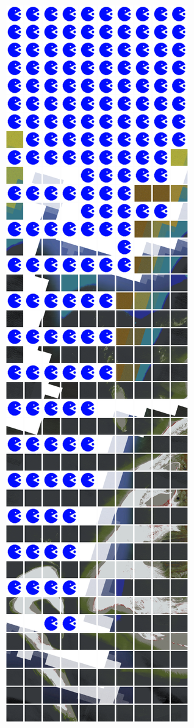 <html>
<div>
<img src="https://github.com/HakkaTjakka/NL_TILE_MAP/blob/main/source.png" height="44" width="44">
<img src="https://github.com/HakkaTjakka/NL_TILE_MAP/blob/main/source.png" height="44" width="44">
<img src="https://github.com/HakkaTjakka/NL_TILE_MAP/blob/main/source.png" height="44" width="44">
<img src="https://github.com/HakkaTjakka/NL_TILE_MAP/blob/main/source.png" height="44" width="44">
<img src="https://github.com/HakkaTjakka/NL_TILE_MAP/blob/main/source.png" height="44" width="44">
<img src="https://github.com/HakkaTjakka/NL_TILE_MAP/blob/main/source.png" height="44" width="44">
<img src="https://github.com/HakkaTjakka/NL_TILE_MAP/blob/main/source.png" height="44" width="44">
<img src="https://github.com/HakkaTjakka/NL_TILE_MAP/blob/main/source.png" height="44" width="44">
<img src="https://github.com/HakkaTjakka/NL_TILE_MAP/blob/main/source.png" height="44" width="44">
<img src="https://github.com/HakkaTjakka/NL_TILE_MAP/blob/main/source.png" height="44" width="44">
<img src="https://github.com/HakkaTjakka/NL_TILE_MAP/blob/main/source.png" height="44" width="44">
<img src="https://github.com/HakkaTjakka/NL_TILE_MAP/blob/main/source.png" height="44" width="44">
<img src="https://github.com/HakkaTjakka/NL_TILE_MAP/blob/main/source.png" height="44" width="44">
<img src="https://github.com/HakkaTjakka/NL_TILE_MAP/blob/main/source.png" height="44" width="44">
<img src="https://github.com/HakkaTjakka/NL_TILE_MAP/blob/main/source.png" height="44" width="44">
<img src="https://github.com/HakkaTjakka/NL_TILE_MAP/blob/main/source.png" height="44" width="44">
<img src="https://github.com/HakkaTjakka/NL_TILE_MAP/blob/main/source.png" height="44" width="44">
<img src="https://github.com/HakkaTjakka/NL_TILE_MAP/blob/main/source.png" height="44" width="44">
<img src="https://github.com/HakkaTjakka/NL_TILE_MAP/blob/main/source.png" height="44" width="44">
<img src="https://github.com/HakkaTjakka/NL_TILE_MAP/blob/main/source.png" height="44" width="44">
<br>
<img src="https://github.com/HakkaTjakka/NL_TILE_MAP/blob/main/source.png" height="44" width="44">
<img src="https://github.com/HakkaTjakka/NL_TILE_MAP/blob/main/source.png" height="44" width="44">
<img src="https://github.com/HakkaTjakka/NL_TILE_MAP/blob/main/source.png" height="44" width="44">
<img src="https://github.com/HakkaTjakka/NL_TILE_MAP/blob/main/source.png" height="44" width="44">
<img src="https://github.com/HakkaTjakka/NL_TILE_MAP/blob/main/source.png" height="44" width="44">
<img src="https://github.com/HakkaTjakka/NL_TILE_MAP/blob/main/source.png" height="44" width="44">
<img src="https://github.com/HakkaTjakka/NL_TILE_MAP/blob/main/source.png" height="44" width="44">
<img src="https://github.com/HakkaTjakka/NL_TILE_MAP/blob/main/source.png" height="44" width="44">
<img src="https://github.com/HakkaTjakka/NL_TILE_MAP/blob/main/source.png" height="44" width="44">
<img src="https://github.com/HakkaTjakka/NL_TILE_MAP/blob/main/source.png" height="44" width="44">
<img src="https://github.com/HakkaTjakka/NL_TILE_MAP/blob/main/source.png" height="44" width="44">
<img src="https://github.com/HakkaTjakka/NL_TILE_MAP/blob/main/source.png" height="44" width="44">
<img src="https://github.com/HakkaTjakka/NL_TILE_MAP/blob/main/source.png" height="44" width="44">
<img src="https://github.com/HakkaTjakka/NL_TILE_MAP/blob/main/source.png" height="44" width="44">
<img src="https://github.com/HakkaTjakka/NL_TILE_MAP/blob/main/source.png" height="44" width="44">
<img src="https://github.com/HakkaTjakka/NL_TILE_MAP/blob/main/source.png" height="44" width="44">
<img src="https://github.com/HakkaTjakka/NL_TILE_MAP/blob/main/source.png" height="44" width="44">
<img src="https://github.com/HakkaTjakka/NL_TILE_MAP/blob/main/source.png" height="44" width="44">
<img src="https://github.com/HakkaTjakka/NL_TILE_MAP/blob/main/source.png" height="44" width="44">
<img src="https://github.com/HakkaTjakka/NL_TILE_MAP/blob/main/source.png" height="44" width="44">
<br>
<img src="https://github.com/HakkaTjakka/NL_TILE_MAP/blob/main/source.png" height="44" width="44">
<img src="https://github.com/HakkaTjakka/NL_TILE_MAP/blob/main/source.png" height="44" width="44">
<img src="https://github.com/HakkaTjakka/NL_TILE_MAP/blob/main/source.png" height="44" width="44">
<img src="https://github.com/HakkaTjakka/NL_TILE_MAP/blob/main/source.png" height="44" width="44">
<img src="https://github.com/HakkaTjakka/NL_TILE_MAP/blob/main/source.png" height="44" width="44">
<img src="https://github.com/HakkaTjakka/NL_TILE_MAP/blob/main/source.png" height="44" width="44">
<img src="https://github.com/HakkaTjakka/NL_TILE_MAP/blob/main/source.png" height="44" width="44">
<img src="https://github.com/HakkaTjakka/NL_TILE_MAP/blob/main/source.png" height="44" width="44">
<img src="https://github.com/HakkaTjakka/NL_TILE_MAP/blob/main/source.png" height="44" width="44">
<img src="https://github.com/HakkaTjakka/NL_TILE_MAP/blob/main/source.png" height="44" width="44">
<img src="https://github.com/HakkaTjakka/NL_TILE_MAP/blob/main/source.png" height="44" width="44">
<img src="https://github.com/HakkaTjakka/NL_TILE_MAP/blob/main/source.png" height="44" width="44">
<img src="https://github.com/HakkaTjakka/NL_TILE_MAP/blob/main/source.png" height="44" width="44">
<img src="https://github.com/HakkaTjakka/NL_TILE_MAP/blob/main/source.png" height="44" width="44">
<img src="https://github.com/HakkaTjakka/NL_TILE_MAP/blob/main/source.png" height="44" width="44">
<img src="https://github.com/HakkaTjakka/NL_TILE_MAP/blob/main/source.png" height="44" width="44">
<img src="https://github.com/HakkaTjakka/NL_TILE_MAP/blob/main/source.png" height="44" width="44">
<img src="https://github.com/HakkaTjakka/NL_TILE_MAP/blob/main/source.png" height="44" width="44">
<img src="https://github.com/HakkaTjakka/NL_TILE_MAP/blob/main/source.png" height="44" width="44">
<img src="https://github.com/HakkaTjakka/NL_TILE_MAP/blob/main/source.png" height="44" width="44">
<br>
<img src="https://github.com/HakkaTjakka/NL_TILE_MAP/blob/main/source.png" height="44" width="44">
<img src="https://github.com/HakkaTjakka/NL_TILE_MAP/blob/main/source.png" height="44" width="44">
<img src="https://github.com/HakkaTjakka/NL_TILE_MAP/blob/main/source.png" height="44" width="44">
<img src="https://github.com/HakkaTjakka/NL_TILE_MAP/blob/main/source.png" height="44" width="44">
<img src="https://github.com/HakkaTjakka/NL_TILE_MAP/blob/main/source.png" height="44" width="44">
<img src="https://github.com/HakkaTjakka/NL_TILE_MAP/blob/main/source.png" height="44" width="44">
<img src="https://github.com/HakkaTjakka/NL_TILE_MAP/blob/main/source.png" height="44" width="44">
<img src="https://github.com/HakkaTjakka/NL_TILE_MAP/blob/main/source.png" height="44" width="44">
<img src="https://github.com/HakkaTjakka/NL_TILE_MAP/blob/main/source.png" height="44" width="44">
<img src="https://github.com/HakkaTjakka/NL_TILE_MAP/blob/main/source.png" height="44" width="44">
<img src="https://github.com/HakkaTjakka/NL_TILE_MAP/blob/main/18/629/-1076/r.6290.-10757.png" height="44" width="44">
<img src="https://github.com/HakkaTjakka/NL_TILE_MAP/blob/main/source.png" height="44" width="44">
<img src="https://github.com/HakkaTjakka/NL_TILE_MAP/blob/main/source.png" height="44" width="44">
<img src="https://github.com/HakkaTjakka/NL_TILE_MAP/blob/main/source.png" height="44" width="44">
<img src="https://github.com/HakkaTjakka/NL_TILE_MAP/blob/main/source.png" height="44" width="44">
<img src="https://github.com/HakkaTjakka/NL_TILE_MAP/blob/main/source.png" height="44" width="44">
<img src="https://github.com/HakkaTjakka/NL_TILE_MAP/blob/main/source.png" height="44" width="44">
<img src="https://github.com/HakkaTjakka/NL_TILE_MAP/blob/main/source.png" height="44" width="44">
<img src="https://github.com/HakkaTjakka/NL_TILE_MAP/blob/main/source.png" height="44" width="44">
<img src="https://github.com/HakkaTjakka/NL_TILE_MAP/blob/main/source.png" height="44" width="44">
<br>
<img src="https://github.com/HakkaTjakka/NL_TILE_MAP/blob/main/source.png" height="44" width="44">
<img src="https://github.com/HakkaTjakka/NL_TILE_MAP/blob/main/source.png" height="44" width="44">
<img src="https://github.com/HakkaTjakka/NL_TILE_MAP/blob/main/source.png" height="44" width="44">
<img src="https://github.com/HakkaTjakka/NL_TILE_MAP/blob/main/source.png" height="44" width="44">
<img src="https://github.com/HakkaTjakka/NL_TILE_MAP/blob/main/source.png" height="44" width="44">
<img src="https://github.com/HakkaTjakka/NL_TILE_MAP/blob/main/source.png" height="44" width="44">
<img src="https://github.com/HakkaTjakka/NL_TILE_MAP/blob/main/source.png" height="44" width="44">
<img src="https://github.com/HakkaTjakka/NL_TILE_MAP/blob/main/source.png" height="44" width="44">
<img src="https://github.com/HakkaTjakka/NL_TILE_MAP/blob/main/source.png" height="44" width="44">
<img src="https://github.com/HakkaTjakka/NL_TILE_MAP/blob/main/18/628/-1076/r.6289.-10756.png" height="44" width="44">
<img src="https://github.com/HakkaTjakka/NL_TILE_MAP/blob/main/18/629/-1076/r.6290.-10756.png" height="44" width="44">
<img src="https://github.com/HakkaTjakka/NL_TILE_MAP/blob/main/18/629/-1076/r.6291.-10756.png" height="44" width="44">
<img src="https://github.com/HakkaTjakka/NL_TILE_MAP/blob/main/18/629/-1076/r.6292.-10756.png" height="44" width="44">
<img src="https://github.com/HakkaTjakka/NL_TILE_MAP/blob/main/18/629/-1076/r.6293.-10756.png" height="44" width="44">
<img src="https://github.com/HakkaTjakka/NL_TILE_MAP/blob/main/source.png" height="44" width="44">
<img src="https://github.com/HakkaTjakka/NL_TILE_MAP/blob/main/source.png" height="44" width="44">
<img src="https://github.com/HakkaTjakka/NL_TILE_MAP/blob/main/source.png" height="44" width="44">
<img src="https://github.com/HakkaTjakka/NL_TILE_MAP/blob/main/source.png" height="44" width="44">
<img src="https://github.com/HakkaTjakka/NL_TILE_MAP/blob/main/source.png" height="44" width="44">
<img src="https://github.com/HakkaTjakka/NL_TILE_MAP/blob/main/18/629/-1076/r.6299.-10756.png" height="44" width="44">
<br>
<img src="https://github.com/HakkaTjakka/NL_TILE_MAP/blob/main/source.png" height="44" width="44">
<img src="https://github.com/HakkaTjakka/NL_TILE_MAP/blob/main/source.png" height="44" width="44">
<img src="https://github.com/HakkaTjakka/NL_TILE_MAP/blob/main/source.png" height="44" width="44">
<img src="https://github.com/HakkaTjakka/NL_TILE_MAP/blob/main/source.png" height="44" width="44">
<img src="https://github.com/HakkaTjakka/NL_TILE_MAP/blob/main/source.png" height="44" width="44">
<img src="https://github.com/HakkaTjakka/NL_TILE_MAP/blob/main/source.png" height="44" width="44">
<img src="https://github.com/HakkaTjakka/NL_TILE_MAP/blob/main/source.png" height="44" width="44">
<img src="https://github.com/HakkaTjakka/NL_TILE_MAP/blob/main/18/628/-1076/r.6287.-10755.png" height="44" width="44">
<img src="https://github.com/HakkaTjakka/NL_TILE_MAP/blob/main/18/628/-1076/r.6288.-10755.png" height="44" width="44">
<img src="https://github.com/HakkaTjakka/NL_TILE_MAP/blob/main/18/628/-1076/r.6289.-10755.png" height="44" width="44">
<img src="https://github.com/HakkaTjakka/NL_TILE_MAP/blob/main/18/629/-1076/r.6290.-10755.png" height="44" width="44">
<img src="https://github.com/HakkaTjakka/NL_TILE_MAP/blob/main/18/629/-1076/r.6291.-10755.png" height="44" width="44">
<img src="https://github.com/HakkaTjakka/NL_TILE_MAP/blob/main/18/629/-1076/r.6292.-10755.png" height="44" width="44">
<img src="https://github.com/HakkaTjakka/NL_TILE_MAP/blob/main/18/629/-1076/r.6293.-10755.png" height="44" width="44">
<img src="https://github.com/HakkaTjakka/NL_TILE_MAP/blob/main/source.png" height="44" width="44">
<img src="https://github.com/HakkaTjakka/NL_TILE_MAP/blob/main/source.png" height="44" width="44">
<img src="https://github.com/HakkaTjakka/NL_TILE_MAP/blob/main/source.png" height="44" width="44">
<img src="https://github.com/HakkaTjakka/NL_TILE_MAP/blob/main/source.png" height="44" width="44">
<img src="https://github.com/HakkaTjakka/NL_TILE_MAP/blob/main/source.png" height="44" width="44">
<img src="https://github.com/HakkaTjakka/NL_TILE_MAP/blob/main/18/629/-1076/r.6299.-10755.png" height="44" width="44">
<br>
<img src="https://github.com/HakkaTjakka/NL_TILE_MAP/blob/main/source.png" height="44" width="44">
<img src="https://github.com/HakkaTjakka/NL_TILE_MAP/blob/main/source.png" height="44" width="44">
<img src="https://github.com/HakkaTjakka/NL_TILE_MAP/blob/main/source.png" height="44" width="44">
<img src="https://github.com/HakkaTjakka/NL_TILE_MAP/blob/main/source.png" height="44" width="44">
<img src="https://github.com/HakkaTjakka/NL_TILE_MAP/blob/main/source.png" height="44" width="44">
<img src="https://github.com/HakkaTjakka/NL_TILE_MAP/blob/main/source.png" height="44" width="44">
<img src="https://github.com/HakkaTjakka/NL_TILE_MAP/blob/main/source.png" height="44" width="44">
<img src="https://github.com/HakkaTjakka/NL_TILE_MAP/blob/main/18/628/-1076/r.6287.-10754.png" height="44" width="44">
<img src="https://github.com/HakkaTjakka/NL_TILE_MAP/blob/main/18/628/-1076/r.6288.-10754.png" height="44" width="44">
<img src="https://github.com/HakkaTjakka/NL_TILE_MAP/blob/main/18/628/-1076/r.6289.-10754.png" height="44" width="44">
<img src="https://github.com/HakkaTjakka/NL_TILE_MAP/blob/main/18/629/-1076/r.6290.-10754.png" height="44" width="44">
<img src="https://github.com/HakkaTjakka/NL_TILE_MAP/blob/main/18/629/-1076/r.6291.-10754.png" height="44" width="44">
<img src="https://github.com/HakkaTjakka/NL_TILE_MAP/blob/main/18/629/-1076/r.6292.-10754.png" height="44" width="44">
<img src="https://github.com/HakkaTjakka/NL_TILE_MAP/blob/main/18/629/-1076/r.6293.-10754.png" height="44" width="44">
<img src="https://github.com/HakkaTjakka/NL_TILE_MAP/blob/main/18/629/-1076/r.6294.-10754.png" height="44" width="44">
<img src="https://github.com/HakkaTjakka/NL_TILE_MAP/blob/main/18/629/-1076/r.6295.-10754.png" height="44" width="44">
<img src="https://github.com/HakkaTjakka/NL_TILE_MAP/blob/main/source.png" height="44" width="44">
<img src="https://github.com/HakkaTjakka/NL_TILE_MAP/blob/main/18/629/-1076/r.6297.-10754.png" height="44" width="44">
<img src="https://github.com/HakkaTjakka/NL_TILE_MAP/blob/main/18/629/-1076/r.6298.-10754.png" height="44" width="44">
<img src="https://github.com/HakkaTjakka/NL_TILE_MAP/blob/main/18/629/-1076/r.6299.-10754.png" height="44" width="44">
<br>
<img src="https://github.com/HakkaTjakka/NL_TILE_MAP/blob/main/source.png" height="44" width="44">
<img src="https://github.com/HakkaTjakka/NL_TILE_MAP/blob/main/source.png" height="44" width="44">
<img src="https://github.com/HakkaTjakka/NL_TILE_MAP/blob/main/source.png" height="44" width="44">
<img src="https://github.com/HakkaTjakka/NL_TILE_MAP/blob/main/source.png" height="44" width="44">
<img src="https://github.com/HakkaTjakka/NL_TILE_MAP/blob/main/source.png" height="44" width="44">
<img src="https://github.com/HakkaTjakka/NL_TILE_MAP/blob/main/source.png" height="44" width="44">
<img src="https://github.com/HakkaTjakka/NL_TILE_MAP/blob/main/source.png" height="44" width="44">
<img src="https://github.com/HakkaTjakka/NL_TILE_MAP/blob/main/18/628/-1076/r.6287.-10753.png" height="44" width="44">
<img src="https://github.com/HakkaTjakka/NL_TILE_MAP/blob/main/18/628/-1076/r.6288.-10753.png" height="44" width="44">
<img src="https://github.com/HakkaTjakka/NL_TILE_MAP/blob/main/18/628/-1076/r.6289.-10753.png" height="44" width="44">
<img src="https://github.com/HakkaTjakka/NL_TILE_MAP/blob/main/18/629/-1076/r.6290.-10753.png" height="44" width="44">
<img src="https://github.com/HakkaTjakka/NL_TILE_MAP/blob/main/18/629/-1076/r.6291.-10753.png" height="44" width="44">
<img src="https://github.com/HakkaTjakka/NL_TILE_MAP/blob/main/18/629/-1076/r.6292.-10753.png" height="44" width="44">
<img src="https://github.com/HakkaTjakka/NL_TILE_MAP/blob/main/18/629/-1076/r.6293.-10753.png" height="44" width="44">
<img src="https://github.com/HakkaTjakka/NL_TILE_MAP/blob/main/18/629/-1076/r.6294.-10753.png" height="44" width="44">
<img src="https://github.com/HakkaTjakka/NL_TILE_MAP/blob/main/18/629/-1076/r.6295.-10753.png" height="44" width="44">
<img src="https://github.com/HakkaTjakka/NL_TILE_MAP/blob/main/18/629/-1076/r.6296.-10753.png" height="44" width="44">
<img src="https://github.com/HakkaTjakka/NL_TILE_MAP/blob/main/18/629/-1076/r.6297.-10753.png" height="44" width="44">
<img src="https://github.com/HakkaTjakka/NL_TILE_MAP/blob/main/18/629/-1076/r.6298.-10753.png" height="44" width="44">
<img src="https://github.com/HakkaTjakka/NL_TILE_MAP/blob/main/18/629/-1076/r.6299.-10753.png" height="44" width="44">
<br>
<img src="https://github.com/HakkaTjakka/NL_TILE_MAP/blob/main/source.png" height="44" width="44">
<img src="https://github.com/HakkaTjakka/NL_TILE_MAP/blob/main/source.png" height="44" width="44">
<img src="https://github.com/HakkaTjakka/NL_TILE_MAP/blob/main/source.png" height="44" width="44">
<img src="https://github.com/HakkaTjakka/NL_TILE_MAP/blob/main/source.png" height="44" width="44">
<img src="https://github.com/HakkaTjakka/NL_TILE_MAP/blob/main/source.png" height="44" width="44">
<img src="https://github.com/HakkaTjakka/NL_TILE_MAP/blob/main/source.png" height="44" width="44">
<img src="https://github.com/HakkaTjakka/NL_TILE_MAP/blob/main/18/628/-1076/r.6286.-10752.png" height="44" width="44">
<img src="https://github.com/HakkaTjakka/NL_TILE_MAP/blob/main/18/628/-1076/r.6287.-10752.png" height="44" width="44">
<img src="https://github.com/HakkaTjakka/NL_TILE_MAP/blob/main/18/628/-1076/r.6288.-10752.png" height="44" width="44">
<img src="https://github.com/HakkaTjakka/NL_TILE_MAP/blob/main/18/628/-1076/r.6289.-10752.png" height="44" width="44">
<img src="https://github.com/HakkaTjakka/NL_TILE_MAP/blob/main/18/629/-1076/r.6290.-10752.png" height="44" width="44">
<img src="https://github.com/HakkaTjakka/NL_TILE_MAP/blob/main/18/629/-1076/r.6291.-10752.png" height="44" width="44">
<img src="https://github.com/HakkaTjakka/NL_TILE_MAP/blob/main/18/629/-1076/r.6292.-10752.png" height="44" width="44">
<img src="https://github.com/HakkaTjakka/NL_TILE_MAP/blob/main/18/629/-1076/r.6293.-10752.png" height="44" width="44">
<img src="https://github.com/HakkaTjakka/NL_TILE_MAP/blob/main/18/629/-1076/r.6294.-10752.png" height="44" width="44">
<img src="https://github.com/HakkaTjakka/NL_TILE_MAP/blob/main/18/629/-1076/r.6295.-10752.png" height="44" width="44">
<img src="https://github.com/HakkaTjakka/NL_TILE_MAP/blob/main/18/629/-1076/r.6296.-10752.png" height="44" width="44">
<img src="https://github.com/HakkaTjakka/NL_TILE_MAP/blob/main/18/629/-1076/r.6297.-10752.png" height="44" width="44">
<img src="https://github.com/HakkaTjakka/NL_TILE_MAP/blob/main/18/629/-1076/r.6298.-10752.png" height="44" width="44">
<img src="https://github.com/HakkaTjakka/NL_TILE_MAP/blob/main/18/629/-1076/r.6299.-10752.png" height="44" width="44">
<br>
<img src="https://github.com/HakkaTjakka/NL_TILE_MAP/blob/main/source.png" height="44" width="44">
<img src="https://github.com/HakkaTjakka/NL_TILE_MAP/blob/main/source.png" height="44" width="44">
<img src="https://github.com/HakkaTjakka/NL_TILE_MAP/blob/main/source.png" height="44" width="44">
<img src="https://github.com/HakkaTjakka/NL_TILE_MAP/blob/main/source.png" height="44" width="44">
<img src="https://github.com/HakkaTjakka/NL_TILE_MAP/blob/main/source.png" height="44" width="44">
<img src="https://github.com/HakkaTjakka/NL_TILE_MAP/blob/main/source.png" height="44" width="44">
<img src="https://github.com/HakkaTjakka/NL_TILE_MAP/blob/main/18/628/-1076/r.6286.-10751.png" height="44" width="44">
<img src="https://github.com/HakkaTjakka/NL_TILE_MAP/blob/main/18/628/-1076/r.6287.-10751.png" height="44" width="44">
<img src="https://github.com/HakkaTjakka/NL_TILE_MAP/blob/main/18/628/-1076/r.6288.-10751.png" height="44" width="44">
<img src="https://github.com/HakkaTjakka/NL_TILE_MAP/blob/main/18/628/-1076/r.6289.-10751.png" height="44" width="44">
<img src="https://github.com/HakkaTjakka/NL_TILE_MAP/blob/main/18/629/-1076/r.6290.-10751.png" height="44" width="44">
<img src="https://github.com/HakkaTjakka/NL_TILE_MAP/blob/main/18/629/-1076/r.6291.-10751.png" height="44" width="44">
<img src="https://github.com/HakkaTjakka/NL_TILE_MAP/blob/main/18/629/-1076/r.6292.-10751.png" height="44" width="44">
<img src="https://github.com/HakkaTjakka/NL_TILE_MAP/blob/main/18/629/-1076/r.6293.-10751.png" height="44" width="44">
<img src="https://github.com/HakkaTjakka/NL_TILE_MAP/blob/main/18/629/-1076/r.6294.-10751.png" height="44" width="44">
<img src="https://github.com/HakkaTjakka/NL_TILE_MAP/blob/main/18/629/-1076/r.6295.-10751.png" height="44" width="44">
<img src="https://github.com/HakkaTjakka/NL_TILE_MAP/blob/main/18/629/-1076/r.6296.-10751.png" height="44" width="44">
<img src="https://github.com/HakkaTjakka/NL_TILE_MAP/blob/main/18/629/-1076/r.6297.-10751.png" height="44" width="44">
<img src="https://github.com/HakkaTjakka/NL_TILE_MAP/blob/main/18/629/-1076/r.6298.-10751.png" height="44" width="44">
<img src="https://github.com/HakkaTjakka/NL_TILE_MAP/blob/main/18/629/-1076/r.6299.-10751.png" height="44" width="44">
<br>
<img src="https://github.com/HakkaTjakka/NL_TILE_MAP/blob/main/source.png" height="44" width="44">
<img src="https://github.com/HakkaTjakka/NL_TILE_MAP/blob/main/source.png" height="44" width="44">
<img src="https://github.com/HakkaTjakka/NL_TILE_MAP/blob/main/source.png" height="44" width="44">
<img src="https://github.com/HakkaTjakka/NL_TILE_MAP/blob/main/source.png" height="44" width="44">
<img src="https://github.com/HakkaTjakka/NL_TILE_MAP/blob/main/source.png" height="44" width="44">
<img src="https://github.com/HakkaTjakka/NL_TILE_MAP/blob/main/source.png" height="44" width="44">
<img src="https://github.com/HakkaTjakka/NL_TILE_MAP/blob/main/18/628/-1075/r.6286.-10750.png" height="44" width="44">
<img src="https://github.com/HakkaTjakka/NL_TILE_MAP/blob/main/18/628/-1075/r.6287.-10750.png" height="44" width="44">
<img src="https://github.com/HakkaTjakka/NL_TILE_MAP/blob/main/18/628/-1075/r.6288.-10750.png" height="44" width="44">
<img src="https://github.com/HakkaTjakka/NL_TILE_MAP/blob/main/18/628/-1075/r.6289.-10750.png" height="44" width="44">
<img src="https://github.com/HakkaTjakka/NL_TILE_MAP/blob/main/18/629/-1075/r.6290.-10750.png" height="44" width="44">
<img src="https://github.com/HakkaTjakka/NL_TILE_MAP/blob/main/18/629/-1075/r.6291.-10750.png" height="44" width="44">
<img src="https://github.com/HakkaTjakka/NL_TILE_MAP/blob/main/18/629/-1075/r.6292.-10750.png" height="44" width="44">
<img src="https://github.com/HakkaTjakka/NL_TILE_MAP/blob/main/18/629/-1075/r.6293.-10750.png" height="44" width="44">
<img src="https://github.com/HakkaTjakka/NL_TILE_MAP/blob/main/18/629/-1075/r.6294.-10750.png" height="44" width="44">
<img src="https://github.com/HakkaTjakka/NL_TILE_MAP/blob/main/18/629/-1075/r.6295.-10750.png" height="44" width="44">
<img src="https://github.com/HakkaTjakka/NL_TILE_MAP/blob/main/18/629/-1075/r.6296.-10750.png" height="44" width="44">
<img src="https://github.com/HakkaTjakka/NL_TILE_MAP/blob/main/18/629/-1075/r.6297.-10750.png" height="44" width="44">
<img src="https://github.com/HakkaTjakka/NL_TILE_MAP/blob/main/18/629/-1075/r.6298.-10750.png" height="44" width="44">
<img src="https://github.com/HakkaTjakka/NL_TILE_MAP/blob/main/18/629/-1075/r.6299.-10750.png" height="44" width="44">
<br>
<img src="https://github.com/HakkaTjakka/NL_TILE_MAP/blob/main/source.png" height="44" width="44">
<img src="https://github.com/HakkaTjakka/NL_TILE_MAP/blob/main/source.png" height="44" width="44">
<img src="https://github.com/HakkaTjakka/NL_TILE_MAP/blob/main/source.png" height="44" width="44">
<img src="https://github.com/HakkaTjakka/NL_TILE_MAP/blob/main/source.png" height="44" width="44">
<img src="https://github.com/HakkaTjakka/NL_TILE_MAP/blob/main/source.png" height="44" width="44">
<img src="https://github.com/HakkaTjakka/NL_TILE_MAP/blob/main/18/628/-1075/r.6285.-10749.png" height="44" width="44">
<img src="https://github.com/HakkaTjakka/NL_TILE_MAP/blob/main/18/628/-1075/r.6286.-10749.png" height="44" width="44">
<img src="https://github.com/HakkaTjakka/NL_TILE_MAP/blob/main/18/628/-1075/r.6287.-10749.png" height="44" width="44">
<img src="https://github.com/HakkaTjakka/NL_TILE_MAP/blob/main/18/628/-1075/r.6288.-10749.png" height="44" width="44">
<img src="https://github.com/HakkaTjakka/NL_TILE_MAP/blob/main/18/628/-1075/r.6289.-10749.png" height="44" width="44">
<img src="https://github.com/HakkaTjakka/NL_TILE_MAP/blob/main/18/629/-1075/r.6290.-10749.png" height="44" width="44">
<img src="https://github.com/HakkaTjakka/NL_TILE_MAP/blob/main/18/629/-1075/r.6291.-10749.png" height="44" width="44">
<img src="https://github.com/HakkaTjakka/NL_TILE_MAP/blob/main/18/629/-1075/r.6292.-10749.png" height="44" width="44">
<img src="https://github.com/HakkaTjakka/NL_TILE_MAP/blob/main/18/629/-1075/r.6293.-10749.png" height="44" width="44">
<img src="https://github.com/HakkaTjakka/NL_TILE_MAP/blob/main/18/629/-1075/r.6294.-10749.png" height="44" width="44">
<img src="https://github.com/HakkaTjakka/NL_TILE_MAP/blob/main/18/629/-1075/r.6295.-10749.png" height="44" width="44">
<img src="https://github.com/HakkaTjakka/NL_TILE_MAP/blob/main/18/629/-1075/r.6296.-10749.png" height="44" width="44">
<img src="https://github.com/HakkaTjakka/NL_TILE_MAP/blob/main/18/629/-1075/r.6297.-10749.png" height="44" width="44">
<img src="https://github.com/HakkaTjakka/NL_TILE_MAP/blob/main/18/629/-1075/r.6298.-10749.png" height="44" width="44">
<img src="https://github.com/HakkaTjakka/NL_TILE_MAP/blob/main/18/629/-1075/r.6299.-10749.png" height="44" width="44">
<br>
<img src="https://github.com/HakkaTjakka/NL_TILE_MAP/blob/main/source.png" height="44" width="44">
<img src="https://github.com/HakkaTjakka/NL_TILE_MAP/blob/main/source.png" height="44" width="44">
<img src="https://github.com/HakkaTjakka/NL_TILE_MAP/blob/main/source.png" height="44" width="44">
<img src="https://github.com/HakkaTjakka/NL_TILE_MAP/blob/main/source.png" height="44" width="44">
<img src="https://github.com/HakkaTjakka/NL_TILE_MAP/blob/main/source.png" height="44" width="44">
<img src="https://github.com/HakkaTjakka/NL_TILE_MAP/blob/main/18/628/-1075/r.6285.-10748.png" height="44" width="44">
<img src="https://github.com/HakkaTjakka/NL_TILE_MAP/blob/main/18/628/-1075/r.6286.-10748.png" height="44" width="44">
<img src="https://github.com/HakkaTjakka/NL_TILE_MAP/blob/main/18/628/-1075/r.6287.-10748.png" height="44" width="44">
<img src="https://github.com/HakkaTjakka/NL_TILE_MAP/blob/main/18/628/-1075/r.6288.-10748.png" height="44" width="44">
<img src="https://github.com/HakkaTjakka/NL_TILE_MAP/blob/main/18/628/-1075/r.6289.-10748.png" height="44" width="44">
<img src="https://github.com/HakkaTjakka/NL_TILE_MAP/blob/main/18/629/-1075/r.6290.-10748.png" height="44" width="44">
<img src="https://github.com/HakkaTjakka/NL_TILE_MAP/blob/main/18/629/-1075/r.6291.-10748.png" height="44" width="44">
<img src="https://github.com/HakkaTjakka/NL_TILE_MAP/blob/main/18/629/-1075/r.6292.-10748.png" height="44" width="44">
<img src="https://github.com/HakkaTjakka/NL_TILE_MAP/blob/main/18/629/-1075/r.6293.-10748.png" height="44" width="44">
<img src="https://github.com/HakkaTjakka/NL_TILE_MAP/blob/main/18/629/-1075/r.6294.-10748.png" height="44" width="44">
<img src="https://github.com/HakkaTjakka/NL_TILE_MAP/blob/main/18/629/-1075/r.6295.-10748.png" height="44" width="44">
<img src="https://github.com/HakkaTjakka/NL_TILE_MAP/blob/main/18/629/-1075/r.6296.-10748.png" height="44" width="44">
<img src="https://github.com/HakkaTjakka/NL_TILE_MAP/blob/main/18/629/-1075/r.6297.-10748.png" height="44" width="44">
<img src="https://github.com/HakkaTjakka/NL_TILE_MAP/blob/main/18/629/-1075/r.6298.-10748.png" height="44" width="44">
<img src="https://github.com/HakkaTjakka/NL_TILE_MAP/blob/main/18/629/-1075/r.6299.-10748.png" height="44" width="44">
<br>
<img src="https://github.com/HakkaTjakka/NL_TILE_MAP/blob/main/source.png" height="44" width="44">
<img src="https://github.com/HakkaTjakka/NL_TILE_MAP/blob/main/source.png" height="44" width="44">
<img src="https://github.com/HakkaTjakka/NL_TILE_MAP/blob/main/source.png" height="44" width="44">
<img src="https://github.com/HakkaTjakka/NL_TILE_MAP/blob/main/source.png" height="44" width="44">
<img src="https://github.com/HakkaTjakka/NL_TILE_MAP/blob/main/source.png" height="44" width="44">
<img src="https://github.com/HakkaTjakka/NL_TILE_MAP/blob/main/18/628/-1075/r.6285.-10747.png" height="44" width="44">
<img src="https://github.com/HakkaTjakka/NL_TILE_MAP/blob/main/18/628/-1075/r.6286.-10747.png" height="44" width="44">
<img src="https://github.com/HakkaTjakka/NL_TILE_MAP/blob/main/18/628/-1075/r.6287.-10747.png" height="44" width="44">
<img src="https://github.com/HakkaTjakka/NL_TILE_MAP/blob/main/18/628/-1075/r.6288.-10747.png" height="44" width="44">
<img src="https://github.com/HakkaTjakka/NL_TILE_MAP/blob/main/18/628/-1075/r.6289.-10747.png" height="44" width="44">
<img src="https://github.com/HakkaTjakka/NL_TILE_MAP/blob/main/18/629/-1075/r.6290.-10747.png" height="44" width="44">
<img src="https://github.com/HakkaTjakka/NL_TILE_MAP/blob/main/18/629/-1075/r.6291.-10747.png" height="44" width="44">
<img src="https://github.com/HakkaTjakka/NL_TILE_MAP/blob/main/18/629/-1075/r.6292.-10747.png" height="44" width="44">
<img src="https://github.com/HakkaTjakka/NL_TILE_MAP/blob/main/18/629/-1075/r.6293.-10747.png" height="44" width="44">
<img src="https://github.com/HakkaTjakka/NL_TILE_MAP/blob/main/18/629/-1075/r.6294.-10747.png" height="44" width="44">
<img src="https://github.com/HakkaTjakka/NL_TILE_MAP/blob/main/18/629/-1075/r.6295.-10747.png" height="44" width="44">
<img src="https://github.com/HakkaTjakka/NL_TILE_MAP/blob/main/18/629/-1075/r.6296.-10747.png" height="44" width="44">
<img src="https://github.com/HakkaTjakka/NL_TILE_MAP/blob/main/18/629/-1075/r.6297.-10747.png" height="44" width="44">
<img src="https://github.com/HakkaTjakka/NL_TILE_MAP/blob/main/18/629/-1075/r.6298.-10747.png" height="44" width="44">
<img src="https://github.com/HakkaTjakka/NL_TILE_MAP/blob/main/18/629/-1075/r.6299.-10747.png" height="44" width="44">
<br>
<img src="https://github.com/HakkaTjakka/NL_TILE_MAP/blob/main/source.png" height="44" width="44">
<img src="https://github.com/HakkaTjakka/NL_TILE_MAP/blob/main/source.png" height="44" width="44">
<img src="https://github.com/HakkaTjakka/NL_TILE_MAP/blob/main/source.png" height="44" width="44">
<img src="https://github.com/HakkaTjakka/NL_TILE_MAP/blob/main/source.png" height="44" width="44">
<img src="https://github.com/HakkaTjakka/NL_TILE_MAP/blob/main/18/628/-1075/r.6284.-10746.png" height="44" width="44">
<img src="https://github.com/HakkaTjakka/NL_TILE_MAP/blob/main/18/628/-1075/r.6285.-10746.png" height="44" width="44">
<img src="https://github.com/HakkaTjakka/NL_TILE_MAP/blob/main/18/628/-1075/r.6286.-10746.png" height="44" width="44">
<img src="https://github.com/HakkaTjakka/NL_TILE_MAP/blob/main/18/628/-1075/r.6287.-10746.png" height="44" width="44">
<img src="https://github.com/HakkaTjakka/NL_TILE_MAP/blob/main/18/628/-1075/r.6288.-10746.png" height="44" width="44">
<img src="https://github.com/HakkaTjakka/NL_TILE_MAP/blob/main/18/628/-1075/r.6289.-10746.png" height="44" width="44">
<img src="https://github.com/HakkaTjakka/NL_TILE_MAP/blob/main/18/629/-1075/r.6290.-10746.png" height="44" width="44">
<img src="https://github.com/HakkaTjakka/NL_TILE_MAP/blob/main/18/629/-1075/r.6291.-10746.png" height="44" width="44">
<img src="https://github.com/HakkaTjakka/NL_TILE_MAP/blob/main/18/629/-1075/r.6292.-10746.png" height="44" width="44">
<img src="https://github.com/HakkaTjakka/NL_TILE_MAP/blob/main/18/629/-1075/r.6293.-10746.png" height="44" width="44">
<img src="https://github.com/HakkaTjakka/NL_TILE_MAP/blob/main/18/629/-1075/r.6294.-10746.png" height="44" width="44">
<img src="https://github.com/HakkaTjakka/NL_TILE_MAP/blob/main/18/629/-1075/r.6295.-10746.png" height="44" width="44">
<img src="https://github.com/HakkaTjakka/NL_TILE_MAP/blob/main/18/629/-1075/r.6296.-10746.png" height="44" width="44">
<img src="https://github.com/HakkaTjakka/NL_TILE_MAP/blob/main/18/629/-1075/r.6297.-10746.png" height="44" width="44">
<img src="https://github.com/HakkaTjakka/NL_TILE_MAP/blob/main/18/629/-1075/r.6298.-10746.png" height="44" width="44">
<img src="https://github.com/HakkaTjakka/NL_TILE_MAP/blob/main/18/629/-1075/r.6299.-10746.png" height="44" width="44">
<br>
<img src="https://github.com/HakkaTjakka/NL_TILE_MAP/blob/main/source.png" height="44" width="44">
<img src="https://github.com/HakkaTjakka/NL_TILE_MAP/blob/main/source.png" height="44" width="44">
<img src="https://github.com/HakkaTjakka/NL_TILE_MAP/blob/main/source.png" height="44" width="44">
<img src="https://github.com/HakkaTjakka/NL_TILE_MAP/blob/main/source.png" height="44" width="44">
<img src="https://github.com/HakkaTjakka/NL_TILE_MAP/blob/main/18/628/-1075/r.6284.-10745.png" height="44" width="44">
<img src="https://github.com/HakkaTjakka/NL_TILE_MAP/blob/main/18/628/-1075/r.6285.-10745.png" height="44" width="44">
<img src="https://github.com/HakkaTjakka/NL_TILE_MAP/blob/main/18/628/-1075/r.6286.-10745.png" height="44" width="44">
<img src="https://github.com/HakkaTjakka/NL_TILE_MAP/blob/main/18/628/-1075/r.6287.-10745.png" height="44" width="44">
<img src="https://github.com/HakkaTjakka/NL_TILE_MAP/blob/main/18/628/-1075/r.6288.-10745.png" height="44" width="44">
<img src="https://github.com/HakkaTjakka/NL_TILE_MAP/blob/main/18/628/-1075/r.6289.-10745.png" height="44" width="44">
<img src="https://github.com/HakkaTjakka/NL_TILE_MAP/blob/main/18/629/-1075/r.6290.-10745.png" height="44" width="44">
<img src="https://github.com/HakkaTjakka/NL_TILE_MAP/blob/main/18/629/-1075/r.6291.-10745.png" height="44" width="44">
<img src="https://github.com/HakkaTjakka/NL_TILE_MAP/blob/main/18/629/-1075/r.6292.-10745.png" height="44" width="44">
<img src="https://github.com/HakkaTjakka/NL_TILE_MAP/blob/main/18/629/-1075/r.6293.-10745.png" height="44" width="44">
<img src="https://github.com/HakkaTjakka/NL_TILE_MAP/blob/main/18/629/-1075/r.6294.-10745.png" height="44" width="44">
<img src="https://github.com/HakkaTjakka/NL_TILE_MAP/blob/main/18/629/-1075/r.6295.-10745.png" height="44" width="44">
<img src="https://github.com/HakkaTjakka/NL_TILE_MAP/blob/main/18/629/-1075/r.6296.-10745.png" height="44" width="44">
<img src="https://github.com/HakkaTjakka/NL_TILE_MAP/blob/main/18/629/-1075/r.6297.-10745.png" height="44" width="44">
<img src="https://github.com/HakkaTjakka/NL_TILE_MAP/blob/main/18/629/-1075/r.6298.-10745.png" height="44" width="44">
<img src="https://github.com/HakkaTjakka/NL_TILE_MAP/blob/main/18/629/-1075/r.6299.-10745.png" height="44" width="44">
<br>
<img src="https://github.com/HakkaTjakka/NL_TILE_MAP/blob/main/source.png" height="44" width="44">
<img src="https://github.com/HakkaTjakka/NL_TILE_MAP/blob/main/source.png" height="44" width="44">
<img src="https://github.com/HakkaTjakka/NL_TILE_MAP/blob/main/source.png" height="44" width="44">
<img src="https://github.com/HakkaTjakka/NL_TILE_MAP/blob/main/source.png" height="44" width="44">
<img src="https://github.com/HakkaTjakka/NL_TILE_MAP/blob/main/18/628/-1075/r.6284.-10744.png" height="44" width="44">
<img src="https://github.com/HakkaTjakka/NL_TILE_MAP/blob/main/18/628/-1075/r.6285.-10744.png" height="44" width="44">
<img src="https://github.com/HakkaTjakka/NL_TILE_MAP/blob/main/18/628/-1075/r.6286.-10744.png" height="44" width="44">
<img src="https://github.com/HakkaTjakka/NL_TILE_MAP/blob/main/18/628/-1075/r.6287.-10744.png" height="44" width="44">
<img src="https://github.com/HakkaTjakka/NL_TILE_MAP/blob/main/18/628/-1075/r.6288.-10744.png" height="44" width="44">
<img src="https://github.com/HakkaTjakka/NL_TILE_MAP/blob/main/18/628/-1075/r.6289.-10744.png" height="44" width="44">
<img src="https://github.com/HakkaTjakka/NL_TILE_MAP/blob/main/18/629/-1075/r.6290.-10744.png" height="44" width="44">
<img src="https://github.com/HakkaTjakka/NL_TILE_MAP/blob/main/18/629/-1075/r.6291.-10744.png" height="44" width="44">
<img src="https://github.com/HakkaTjakka/NL_TILE_MAP/blob/main/18/629/-1075/r.6292.-10744.png" height="44" width="44">
<img src="https://github.com/HakkaTjakka/NL_TILE_MAP/blob/main/18/629/-1075/r.6293.-10744.png" height="44" width="44">
<img src="https://github.com/HakkaTjakka/NL_TILE_MAP/blob/main/18/629/-1075/r.6294.-10744.png" height="44" width="44">
<img src="https://github.com/HakkaTjakka/NL_TILE_MAP/blob/main/18/629/-1075/r.6295.-10744.png" height="44" width="44">
<img src="https://github.com/HakkaTjakka/NL_TILE_MAP/blob/main/18/629/-1075/r.6296.-10744.png" height="44" width="44">
<img src="https://github.com/HakkaTjakka/NL_TILE_MAP/blob/main/18/629/-1075/r.6297.-10744.png" height="44" width="44">
<img src="https://github.com/HakkaTjakka/NL_TILE_MAP/blob/main/18/629/-1075/r.6298.-10744.png" height="44" width="44">
<img src="https://github.com/HakkaTjakka/NL_TILE_MAP/blob/main/18/629/-1075/r.6299.-10744.png" height="44" width="44">
<br>
<img src="https://github.com/HakkaTjakka/NL_TILE_MAP/blob/main/18/628/-1075/r.6280.-10743.png" height="44" width="44">
<img src="https://github.com/HakkaTjakka/NL_TILE_MAP/blob/main/18/628/-1075/r.6281.-10743.png" height="44" width="44">
<img src="https://github.com/HakkaTjakka/NL_TILE_MAP/blob/main/source.png" height="44" width="44">
<img src="https://github.com/HakkaTjakka/NL_TILE_MAP/blob/main/source.png" height="44" width="44">
<img src="https://github.com/HakkaTjakka/NL_TILE_MAP/blob/main/18/628/-1075/r.6284.-10743.png" height="44" width="44">
<img src="https://github.com/HakkaTjakka/NL_TILE_MAP/blob/main/18/628/-1075/r.6285.-10743.png" height="44" width="44">
<img src="https://github.com/HakkaTjakka/NL_TILE_MAP/blob/main/18/628/-1075/r.6286.-10743.png" height="44" width="44">
<img src="https://github.com/HakkaTjakka/NL_TILE_MAP/blob/main/18/628/-1075/r.6287.-10743.png" height="44" width="44">
<img src="https://github.com/HakkaTjakka/NL_TILE_MAP/blob/main/18/628/-1075/r.6288.-10743.png" height="44" width="44">
<img src="https://github.com/HakkaTjakka/NL_TILE_MAP/blob/main/18/628/-1075/r.6289.-10743.png" height="44" width="44">
<img src="https://github.com/HakkaTjakka/NL_TILE_MAP/blob/main/18/629/-1075/r.6290.-10743.png" height="44" width="44">
<img src="https://github.com/HakkaTjakka/NL_TILE_MAP/blob/main/18/629/-1075/r.6291.-10743.png" height="44" width="44">
<img src="https://github.com/HakkaTjakka/NL_TILE_MAP/blob/main/18/629/-1075/r.6292.-10743.png" height="44" width="44">
<img src="https://github.com/HakkaTjakka/NL_TILE_MAP/blob/main/18/629/-1075/r.6293.-10743.png" height="44" width="44">
<img src="https://github.com/HakkaTjakka/NL_TILE_MAP/blob/main/18/629/-1075/r.6294.-10743.png" height="44" width="44">
<img src="https://github.com/HakkaTjakka/NL_TILE_MAP/blob/main/18/629/-1075/r.6295.-10743.png" height="44" width="44">
<img src="https://github.com/HakkaTjakka/NL_TILE_MAP/blob/main/18/629/-1075/r.6296.-10743.png" height="44" width="44">
<img src="https://github.com/HakkaTjakka/NL_TILE_MAP/blob/main/18/629/-1075/r.6297.-10743.png" height="44" width="44">
<img src="https://github.com/HakkaTjakka/NL_TILE_MAP/blob/main/18/629/-1075/r.6298.-10743.png" height="44" width="44">
<img src="https://github.com/HakkaTjakka/NL_TILE_MAP/blob/main/18/629/-1075/r.6299.-10743.png" height="44" width="44">
<br>
<img src="https://github.com/HakkaTjakka/NL_TILE_MAP/blob/main/18/628/-1075/r.6280.-10742.png" height="44" width="44">
<img src="https://github.com/HakkaTjakka/NL_TILE_MAP/blob/main/18/628/-1075/r.6281.-10742.png" height="44" width="44">
<img src="https://github.com/HakkaTjakka/NL_TILE_MAP/blob/main/18/628/-1075/r.6282.-10742.png" height="44" width="44">
<img src="https://github.com/HakkaTjakka/NL_TILE_MAP/blob/main/18/628/-1075/r.6283.-10742.png" height="44" width="44">
<img src="https://github.com/HakkaTjakka/NL_TILE_MAP/blob/main/18/628/-1075/r.6284.-10742.png" height="44" width="44">
<img src="https://github.com/HakkaTjakka/NL_TILE_MAP/blob/main/18/628/-1075/r.6285.-10742.png" height="44" width="44">
<img src="https://github.com/HakkaTjakka/NL_TILE_MAP/blob/main/18/628/-1075/r.6286.-10742.png" height="44" width="44">
<img src="https://github.com/HakkaTjakka/NL_TILE_MAP/blob/main/18/628/-1075/r.6287.-10742.png" height="44" width="44">
<img src="https://github.com/HakkaTjakka/NL_TILE_MAP/blob/main/18/628/-1075/r.6288.-10742.png" height="44" width="44">
<img src="https://github.com/HakkaTjakka/NL_TILE_MAP/blob/main/18/628/-1075/r.6289.-10742.png" height="44" width="44">
<img src="https://github.com/HakkaTjakka/NL_TILE_MAP/blob/main/18/629/-1075/r.6290.-10742.png" height="44" width="44">
<img src="https://github.com/HakkaTjakka/NL_TILE_MAP/blob/main/18/629/-1075/r.6291.-10742.png" height="44" width="44">
<img src="https://github.com/HakkaTjakka/NL_TILE_MAP/blob/main/18/629/-1075/r.6292.-10742.png" height="44" width="44">
<img src="https://github.com/HakkaTjakka/NL_TILE_MAP/blob/main/18/629/-1075/r.6293.-10742.png" height="44" width="44">
<img src="https://github.com/HakkaTjakka/NL_TILE_MAP/blob/main/18/629/-1075/r.6294.-10742.png" height="44" width="44">
<img src="https://github.com/HakkaTjakka/NL_TILE_MAP/blob/main/18/629/-1075/r.6295.-10742.png" height="44" width="44">
<img src="https://github.com/HakkaTjakka/NL_TILE_MAP/blob/main/18/629/-1075/r.6296.-10742.png" height="44" width="44">
<img src="https://github.com/HakkaTjakka/NL_TILE_MAP/blob/main/18/629/-1075/r.6297.-10742.png" height="44" width="44">
<img src="https://github.com/HakkaTjakka/NL_TILE_MAP/blob/main/18/629/-1075/r.6298.-10742.png" height="44" width="44">
<img src="https://github.com/HakkaTjakka/NL_TILE_MAP/blob/main/18/629/-1075/r.6299.-10742.png" height="44" width="44">
<br>
<img src="https://github.com/HakkaTjakka/NL_TILE_MAP/blob/main/18/628/-1075/r.6280.-10741.png" height="44" width="44">
<img src="https://github.com/HakkaTjakka/NL_TILE_MAP/blob/main/18/628/-1075/r.6281.-10741.png" height="44" width="44">
<img src="https://github.com/HakkaTjakka/NL_TILE_MAP/blob/main/18/628/-1075/r.6282.-10741.png" height="44" width="44">
<img src="https://github.com/HakkaTjakka/NL_TILE_MAP/blob/main/18/628/-1075/r.6283.-10741.png" height="44" width="44">
<img src="https://github.com/HakkaTjakka/NL_TILE_MAP/blob/main/18/628/-1075/r.6284.-10741.png" height="44" width="44">
<img src="https://github.com/HakkaTjakka/NL_TILE_MAP/blob/main/18/628/-1075/r.6285.-10741.png" height="44" width="44">
<img src="https://github.com/HakkaTjakka/NL_TILE_MAP/blob/main/18/628/-1075/r.6286.-10741.png" height="44" width="44">
<img src="https://github.com/HakkaTjakka/NL_TILE_MAP/blob/main/18/628/-1075/r.6287.-10741.png" height="44" width="44">
<img src="https://github.com/HakkaTjakka/NL_TILE_MAP/blob/main/18/628/-1075/r.6288.-10741.png" height="44" width="44">
<img src="https://github.com/HakkaTjakka/NL_TILE_MAP/blob/main/18/628/-1075/r.6289.-10741.png" height="44" width="44">
<img src="https://github.com/HakkaTjakka/NL_TILE_MAP/blob/main/18/629/-1075/r.6290.-10741.png" height="44" width="44">
<img src="https://github.com/HakkaTjakka/NL_TILE_MAP/blob/main/18/629/-1075/r.6291.-10741.png" height="44" width="44">
<img src="https://github.com/HakkaTjakka/NL_TILE_MAP/blob/main/18/629/-1075/r.6292.-10741.png" height="44" width="44">
<img src="https://github.com/HakkaTjakka/NL_TILE_MAP/blob/main/18/629/-1075/r.6293.-10741.png" height="44" width="44">
<img src="https://github.com/HakkaTjakka/NL_TILE_MAP/blob/main/18/629/-1075/r.6294.-10741.png" height="44" width="44">
<img src="https://github.com/HakkaTjakka/NL_TILE_MAP/blob/main/18/629/-1075/r.6295.-10741.png" height="44" width="44">
<img src="https://github.com/HakkaTjakka/NL_TILE_MAP/blob/main/18/629/-1075/r.6296.-10741.png" height="44" width="44">
<img src="https://github.com/HakkaTjakka/NL_TILE_MAP/blob/main/18/629/-1075/r.6297.-10741.png" height="44" width="44">
<img src="https://github.com/HakkaTjakka/NL_TILE_MAP/blob/main/18/629/-1075/r.6298.-10741.png" height="44" width="44">
<img src="https://github.com/HakkaTjakka/NL_TILE_MAP/blob/main/18/629/-1075/r.6299.-10741.png" height="44" width="44">
<br>
</div>
</html>
